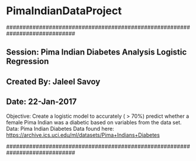 # PimaIndianDataProject
#############################################################################



## Session: Pima Indian Diabetes Analysis Logistic Regression

## Created By: Jaleel Savoy         

## Date: 22-Jan-2017                 

Objective: Create a logistic model to accurately ( > 70%) predict whether a female Pima Indian was a diabetic based on variables from the data set.
Data: Pima Indian Diabetes Data found here: https://archive.ics.uci.edu/ml/datasets/Pima+Indians+Diabetes


#############################################################################
